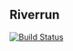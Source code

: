 ## Riverrun
[![Build Status](https://travis-ci.org/arthurdarcet/riverrun.svg?branch=master)](https://travis-ci.org/arthurdarcet/riverrun)
